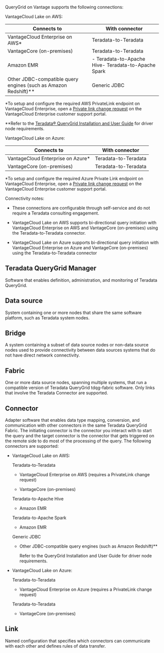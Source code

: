 
QueryGrid on Vantage supports the following connections:

VantageCloud Lake on AWS:

|Connects to|With connector|
|-----------|--------------|
|VantageCloud Enterprise on AWS*|Teradata-to-Teradata|
|VantageCore (on-premises)|Teradata-to-Teradata|
|Amazon EMR|-   Teradata-to-Apache Hive-   Teradata-to-Apache Spark|
|Other JDBC-compatible query engines (such as Amazon Redshift)**|Generic JDBC|


*To setup and configure the required AWS PrivateLink endpoint on VantageCloud Enterprise, open a [Private link change request](yml1671157089031.md) on the VantageCloud Enterprise customer support portal.

**Refer to the [Teradata® QueryGrid Installation and User Guide](https://docs.teradata.com/search/documents?query=Teradata+QueryGrid+Installation+and+User+Guide&sort=last_update&virtual-field=title_only&content-lang=) for driver node requirements.

VantageCloud Lake on Azure:

|Connects to|With connector|
|-----------|--------------|
|VantageCloud Enterprise on Azure*|Teradata-to-Teradata|
|VantageCore (on-premises)|Teradata-to-Teradata|


*To setup and configure the required Azure Private Link endpoint on VantageCloud Enterprise, open a [Private link change request](yml1671157089031.md) on the VantageCloud Enterprise customer support portal.

Connectivity notes:

-   These connections are configurable through self-service and do not require a Teradata consulting engagement.

-   VantageCloud Lake on AWS supports bi-directional query initiation with VantageCloud Enterprise on AWS and VantageCore (on-premises) using the Teradata-to-Teradata connector.

-   VantageCloud Lake on Azure supports bi-directional query initiation with VantageCloud Enterprise on Azure and VantageCore (on-premises) using the Teradata-to-Teradata connector


## Teradata QueryGrid Manager


Software that enables definition, administration, and monitoring of Teradata QueryGrid.

## Data source


System containing one or more nodes that share the same software platform, such as Teradata system nodes.

## Bridge


A system containing a subset of data source nodes or non-data source nodes used to provide connectivity between data sources systems that do not have direct network connectivity.

## Fabric


One or more data source nodes, spanning multiple systems, that run a compatible version of Teradata QueryGrid tdqg-fabric software. Only links that involve the Teradata Connector are supported.

## Connector


Adapter software that enables data type mapping, conversion, and communication with other connectors in the same Teradata QueryGrid Fabric. The initiating connector is the connector you interact with to start the query and the target connector is the connector that gets triggered on the remote side to do most of the processing of the query. The following connectors are supported:

-   VantageCloud Lake on AWS:

    Teradata-to-Teradata

    -   VantageCloud Enterprise on AWS (requires a PrivateLink change request)

    -   VantageCore (on-premises)

    Teradata-to-Apache Hive

    -   Amazon EMR

    Teradata-to-Apache Spark

    -   Amazon EMR

    Generic JDBC

    -   Other JDBC-compatible query engines (such as Amazon Redshift)**

        Refer to the QueryGrid Installation and User Guide for driver node requirements.

-   VantageCloud Lake on Azure:

    Teradata-to-Teradata

    -   VantageCloud Enterprise on Azure (requires a PrivateLink change request)

    Teradata-to-Teradata

    -   VantageCore (on-premises)


## Link


Named configuration that specifies which connectors can communicate with each other and defines rules of data transfer.

